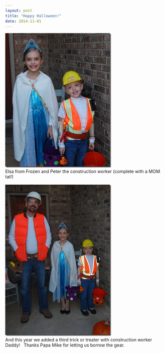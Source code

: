 ```yaml
---
layout: post
title: "Happy Halloween!"
date: 2014-11-01
---
```


<p><a href="/assets/images/DSC_6913.jpg"><img title="DSC_6913" style="border-top: 0px; border-right: 0px; background-image: none; border-bottom: 0px; padding-top: 0px; padding-left: 0px; border-left: 0px; display: inline; padding-right: 0px" border="0" alt="DSC_6913" src="/assets/images/DSC_6913_thumb.jpg" width="338" height="430" /></a>    <br />Elsa from Frozen and Peter the construction worker (complete with a MOM tat!)    <br />    <br /><a href="/assets/images/DSC_6918.jpg"><img title="DSC_6918" style="border-top: 0px; border-right: 0px; background-image: none; border-bottom: 0px; padding-top: 0px; padding-left: 0px; border-left: 0px; display: inline; padding-right: 0px" border="0" alt="DSC_6918" src="/assets/images/DSC_6918_thumb.jpg" width="338" height="484" /></a>    <br />And this year we added a third trick or treater with construction worker Daddy!&#160;&#160; Thanks Papa Mike for letting us borrow the gear.</p>
